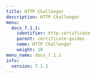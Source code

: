 ```yaml
---
title: HTTP Challenger
description: HTTP Challenger
menu:
  docs_7.1.1:
    identifier: http-certificate
    parent: certificate-guides
    name: HTTP Challenger
    weight: 10
menu_name: docs_7.1.1
info:
  version: 7.1.1
---
```


